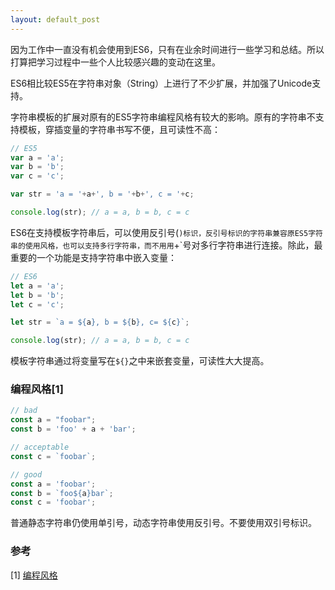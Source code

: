 ```yaml
---
layout: default_post
---
```


因为工作中一直没有机会使用到ES6，只有在业余时间进行一些学习和总结。所以打算把学习过程中一些个人比较感兴趣的变动在这里。

ES6相比较ES5在字符串对象（String）上进行了不少扩展，并加强了Unicode支持。

字符串模板的扩展对原有的ES5字符串编程风格有较大的影响。原有的字符串不支持模板，穿插变量的字符串书写不便，且可读性不高：

```javascript
// ES5
var a = 'a';
var b = 'b';
var c = 'c';

var str = 'a = '+a+', b = '+b+', c = '+c;

console.log(str); // a = a, b = b, c = c
```

ES6在支持模板字符串后，可以使用反引号(`)标识，反引号标识的字符串兼容原ES5字符串的使用风格，也可以支持多行字符串，而不用用`+`号对多行字符串进行连接。除此，最重要的一个功能是支持字符串中嵌入变量：

```javascript
// ES6
let a = 'a';
let b = 'b';
let c = 'c';

let str = `a = ${a}, b = ${b}, c= ${c}`;

console.log(str); // a = a, b = b, c = c
```

模板字符串通过将变量写在`${}`之中来嵌套变量，可读性大大提高。

### 编程风格[1]

```javascript
// bad
const a = "foobar";
const b = 'foo' + a + 'bar';

// acceptable
const c = `foobar`;

// good
const a = 'foobar';
const b = `foo${a}bar`;
const c = 'foobar';
```

普通静态字符串仍使用单引号，动态字符串使用反引号。不要使用双引号标识。

### 参考

[1] [编程风格](http://es6.ruanyifeng.com/#docs/style)
